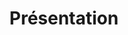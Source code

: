 ---
title: Présentation
type: presentation
sitemapExclude: true
slides:
    - part: Accessibilité numérique & HI ?
    - title: 1. C’est quoi ?
    - image: montee-competence-init.svg
    - image: montee-competence-ideal.svg
    - image: montee-competence.svg
    - title: Un Outil Technique 
    - title: Matériel
    - title: Se maîtrise par l’usage
    - part: Accessibilité ?
    - title: Conception<br>de parcours<br>utilisateurs !
    - title: Avec les utilisateurs
    - texte: Les Lunettes de&nbsp;l’accessibilité
    - image: amenagement-sans-obstacle(2).svg
    - image: alphabetisation.svg
    - image: montee-competence-real.svg
    - part: Accessibilité dans le monde humanitaire
    - title: Systèmes d’alerte en Ukraine
    - title: Digital Inclusion par la Finance au Kenya
    - part: Accessibilité dans le monde humanitaire
    
---